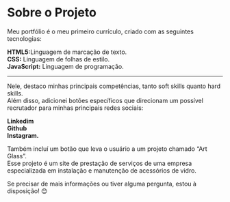<title>Meu Portfólio</title>
<h1>Sobre o Projeto</h1> 
<p>Meu portfólio é o meu primeiro currículo, criado com as seguintes tecnologias:</p>


<strong>HTML5:</strong>Linguagem de marcação de texto.<br>
<strong>CSS:</strong> Linguagem de folhas de estilo.<br>
<strong>JavaScript:</strong> Linguagem de programação.<br>
<hr>
<p>Nele, destaco minhas principais competências, tanto soft skills quanto hard skills.<br>
Além disso, adicionei botões específicos que direcionam um possível recrutador para minhas principais redes sociais:</p>
<strong>Linkedim</strong><br> 
<strong>Github</strong> <br>
<strong>Instagram.</strong> <br>
<p>Também incluí um botão que leva o usuário a um projeto chamado “Art Glass”.<br>
Esse projeto é um site de prestação de serviços de uma empresa especializada em instalação e manutenção de acessórios de vidro.</p>

<p>Se precisar de mais informações ou tiver alguma pergunta, estou à disposição! 😊</p>

